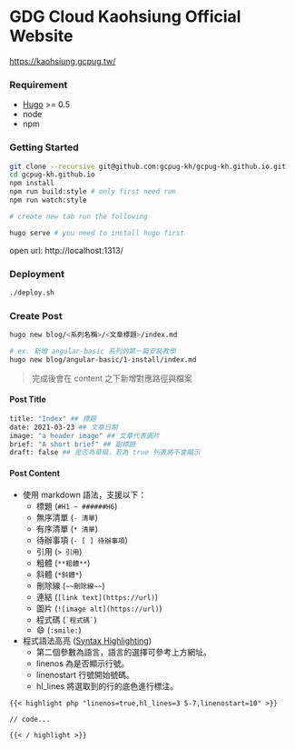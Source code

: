 # GDG Cloud Kaohsiung Official Website
https://kaohsiung.gcpug.tw/

### Requirement
- [Hugo](https://gohugo.io/getting-started/installing/) >= 0.5
- node
- npm

### Getting Started

```bash
git clone --recursive git@github.com:gcpug-kh/gcpug-kh.github.io.git
cd gcpug-kh.github.io
npm install
npm run build:style # only first need run
npm run watch:style

# create new tab run the following

hugo serve # you need to install hugo first
```

open url: http://localhost:1313/

### Deployment

```bash
./deploy.sh
```

### Create Post

```bash
hugo new blog/<系列名稱>/<文章標題>/index.md

# ex. 新增 angular-basic 系列的第一篇安裝教學
hugo new blog/angular-basic/1-install/index.md
```

> 完成後會在 content 之下新增對應路徑與檔案

#### Post Title

```bash
title: "Index" ## 標題
date: 2021-03-23 ## 文章日期
image: "a header image" ## 文章代表圖片
brief: "A short brief" ## 副標題
draft: false ## 是否為草稿，若為 true 列表將不會顯示
```

#### Post Content

* 使用 markdown 語法，支援以下：
    * 標題 (`#H1 ~ ######H6`)
    * 無序清單 (`- 清單`)
    * 有序清單 (`* 清單`)
    * 待辦事項 (`- [ ] 待辦事項`)
    * 引用 (`> 引用`)
    * 粗體 (`**粗體**`)
    * 斜體 (`*斜體*`)
    * 刪除線 (`~~刪除線~~`)
    * 連結 (`[link text](https://url)`)
    * 圖片 (`![image alt](https://url)`)
    * 程式碼 (`` `程式碼` ``)
    * :smile: (`:smile:`)
* 程式語法高亮 ([Syntax Highlighting](https://gohugo.io/content-management/syntax-highlighting/))
    * 第二個參數為語言，語言的選擇可參考上方網址。
    * linenos 為是否顯示行號。
    * linenostart 行號開始號碼。
    * hl_lines 將選取到的行的底色進行標注。

```
{{< highlight php "linenos=true,hl_lines=3 5-7,linenostart=10" >}}

// code...

{{< / highlight >}}
```

